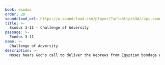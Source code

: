 ```yaml
---
book: exodus
order: 20
soundcloud_url: https://w.soundcloud.com/player/?url=https%3A//api.soundcloud.com/tracks/
title: >-
  Exodus 3-11 - Challenge of Adversity
passage: >-
  Exodus 3-11
name: >-
  Challenge of Adversity
description: >-
  Moses hears God's call to deliver the Hebrews from Egyptian bondage and with the help of the 10 plagues does so.
---
```


